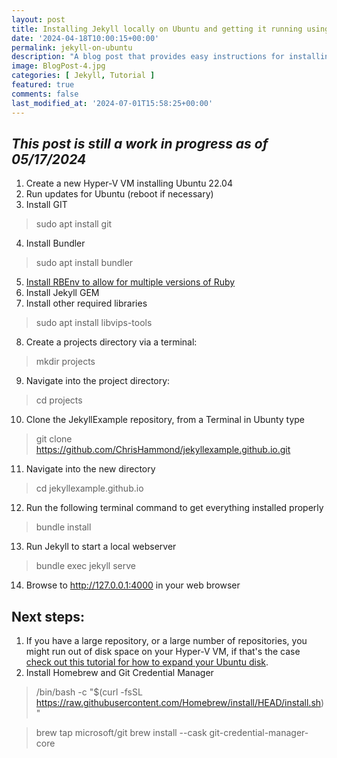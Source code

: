 ```yaml
---
layout: post
title: Installing Jekyll locally on Ubuntu and getting it running using Windows Hyper-V
date: '2024-04-18T10:00:15+00:00'
permalink: jekyll-on-ubuntu
description: "A blog post that provides easy instructions for installing Jekyll locally on Ubuntu running in a Windows Hyper-V Virtual Machine."
image: BlogPost-4.jpg
categories: [ Jekyll, Tutorial ]
featured: true
comments: false 
last_modified_at: '2024-07-01T15:58:25+00:00'
---
```

## *This post is still a work in progress as of 05/17/2024*

1. Create a new Hyper-V VM installing Ubuntu 22.04
2. Run updates for Ubuntu (reboot if necessary)
3. Install GIT
> sudo apt install git
4. Install Bundler
> sudo apt install bundler
5. [Install RBEnv to allow for multiple versions of Ruby](https://www.chrishammond.com/blog/itemid/3178/how-to-upgrade-ruby-on-ubuntu-2204-using-rbenv)
6. Install Jekyll GEM
7. Install other required libraries
> sudo apt install libvips-tools
8. Create a projects directory via a terminal:
> mkdir projects
9. Navigate into the project directory:
> cd projects
10. Clone the JekyllExample repository, from a Terminal in Ubunty type
> git clone https://github.com/ChrisHammond/jekyllexample.github.io.git
11. Navigate into the new directory
> cd jekyllexample.github.io
12. Run the following terminal command to get everything installed properly
> bundle install
13. Run Jekyll to start a local webserver
> bundle exec jekyll serve
14. Browse to http://127.0.0.1:4000 in your web browser

## Next steps:
1. If you have a large repository, or a large number of repositories, you might run out of disk space on your Hyper-V VM, if that's the case [check out this tutorial for how to expand your Ubuntu disk](https://www.chrishammond.com/blog/itemid/3179/expanding-your-ubuntu-disk-running-in-a-virtual-ma).
2. Install Homebrew and Git Credential Manager
> /bin/bash -c "$(curl -fsSL https://raw.githubusercontent.com/Homebrew/install/HEAD/install.sh)"

> brew tap microsoft/git
> brew install --cask git-credential-manager-core
